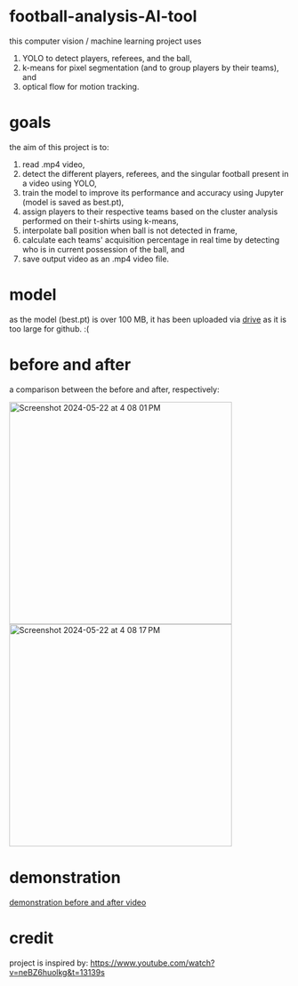  # football-analysis-AI-tool
this computer vision / machine learning project uses
1. YOLO to detect players, referees, and the ball,
2. k-means for pixel segmentation (and to group players by their teams), and
3. optical flow for motion tracking.

# goals
the aim of this project is to:
1. read .mp4 video,
2. detect the different players, referees, and the singular football present in a video using YOLO,
3. train the model to improve its performance and accuracy using Jupyter (model is saved as best.pt),
4. assign players to their respective teams based on the cluster analysis performed on their t-shirts using k-means,
5. interpolate ball position when ball is not detected in frame,
6. calculate each teams' acquisition percentage in real time by detecting who is in current possession of the ball, and
7. save output video as an .mp4 video file.

# model
as the model (best.pt) is over 100 MB, it has been uploaded via [drive](https://drive.google.com/file/d/12tdbyDr6NzRrEb5-A5fEiqGOWxPY1mpm/view?usp=sharing) as it is too large for github. :(

# before and after 
a comparison between the before and after, respectively:

<img width="400" alt="Screenshot 2024-05-22 at 4 08 01 PM" src="https://github.com/rosaleens/football-analysis-AI-tool/assets/100162862/bff429c2-de29-4aab-be2e-8682e1aed6f5"> <img width="400" alt="Screenshot 2024-05-22 at 4 08 17 PM" src="https://github.com/rosaleens/football-analysis-AI-tool/assets/100162862/68dc9778-17ec-487f-81f3-3e930de44f1a">



# demonstration
[demonstration before and after video](https://youtu.be/TDzZ2b1MxGw)

# credit
project is inspired by: https://www.youtube.com/watch?v=neBZ6huolkg&t=13139s
